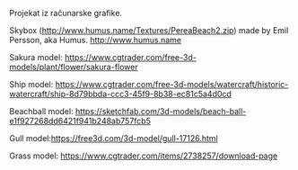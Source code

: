 Projekat iz računarske grafike.

Skybox (http://www.humus.name/Textures/PereaBeach2.zip) made by Emil Persson, aka Humus. http://www.humus.name

Sakura model: https://www.cgtrader.com/free-3d-models/plant/flower/sakura-flower

Ship model: https://www.cgtrader.com/free-3d-models/watercraft/historic-watercraft/ship-8d79bbda-ccc3-45f9-8b38-ec81c5a4d0cd

Beachball model: https://sketchfab.com/3d-models/beach-ball-e1f927268dd6421f941b248ab757fcb5

Gull model:https://free3d.com/3d-model/gull-17126.html

Grass model: https://www.cgtrader.com/items/2738257/download-page
